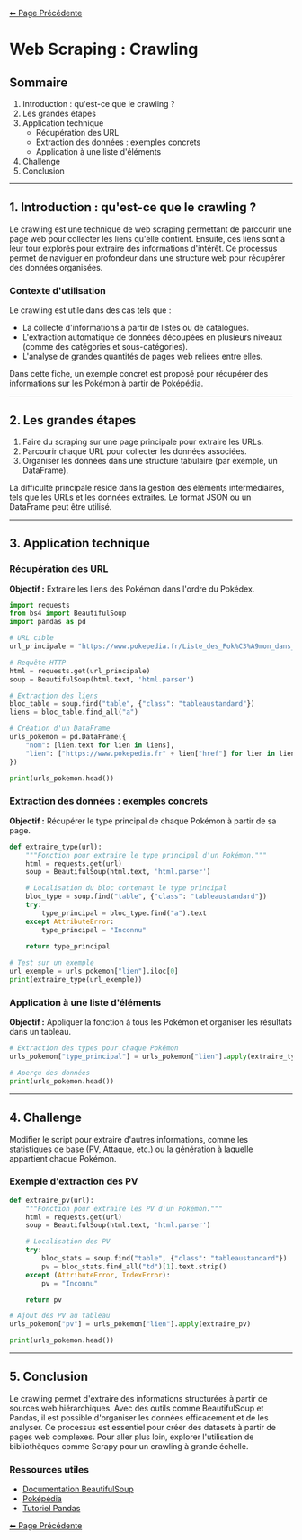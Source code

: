 [⬅ Page Précédente](../README.md)

# Web Scraping : Crawling

## Sommaire

1. Introduction : qu'est-ce que le crawling ?
2. Les grandes étapes
3. Application technique
   - Récupération des URL
   - Extraction des données : exemples concrets
   - Application à une liste d'éléments
4. Challenge
5. Conclusion

---

## 1. Introduction : qu'est-ce que le crawling ?

Le crawling est une technique de web scraping permettant de parcourir une page web pour collecter les liens qu'elle contient. Ensuite, ces liens sont à leur tour explorés pour extraire des informations d'intérêt. Ce processus permet de naviguer en profondeur dans une structure web pour récupérer des données organisées.

### Contexte d'utilisation

Le crawling est utile dans des cas tels que :

- La collecte d'informations à partir de listes ou de catalogues.
- L'extraction automatique de données découpées en plusieurs niveaux (comme des catégories et sous-catégories).
- L'analyse de grandes quantités de pages web reliées entre elles.

Dans cette fiche, un exemple concret est proposé pour récupérer des informations sur les Pokémon à partir de [Poképédia](https://www.pokepedia.fr).

---

## 2. Les grandes étapes

1. Faire du scraping sur une page principale pour extraire les URLs.
2. Parcourir chaque URL pour collecter les données associées.
3. Organiser les données dans une structure tabulaire (par exemple, un DataFrame).

La difficulté principale réside dans la gestion des éléments intermédiaires, tels que les URLs et les données extraites. Le format JSON ou un DataFrame peut être utilisé.

---

## 3. Application technique

### Récupération des URL

**Objectif :** Extraire les liens des Pokémon dans l'ordre du Pokédex.

```python
import requests
from bs4 import BeautifulSoup
import pandas as pd

# URL cible
url_principale = "https://www.pokepedia.fr/Liste_des_Pok%C3%A9mon_dans_l%27ordre_du_Pok%C3%A9dex_National"

# Requête HTTP
html = requests.get(url_principale)
soup = BeautifulSoup(html.text, 'html.parser')

# Extraction des liens
bloc_table = soup.find("table", {"class": "tableaustandard"})
liens = bloc_table.find_all("a")

# Création d'un DataFrame
urls_pokemon = pd.DataFrame({
    "nom": [lien.text for lien in liens],
    "lien": ["https://www.pokepedia.fr" + lien["href"] for lien in liens]
})

print(urls_pokemon.head())
```

### Extraction des données : exemples concrets

**Objectif :** Récupérer le type principal de chaque Pokémon à partir de sa page.

```python
def extraire_type(url):
    """Fonction pour extraire le type principal d'un Pokémon."""
    html = requests.get(url)
    soup = BeautifulSoup(html.text, 'html.parser')

    # Localisation du bloc contenant le type principal
    bloc_type = soup.find("table", {"class": "tableaustandard"})
    try:
        type_principal = bloc_type.find("a").text
    except AttributeError:
        type_principal = "Inconnu"
    
    return type_principal

# Test sur un exemple
url_exemple = urls_pokemon["lien"].iloc[0]
print(extraire_type(url_exemple))
```

### Application à une liste d'éléments

**Objectif :** Appliquer la fonction à tous les Pokémon et organiser les résultats dans un tableau.

```python
# Extraction des types pour chaque Pokémon
urls_pokemon["type_principal"] = urls_pokemon["lien"].apply(extraire_type)

# Aperçu des données
print(urls_pokemon.head())
```

---

## 4. Challenge

Modifier le script pour extraire d'autres informations, comme les statistiques de base (PV, Attaque, etc.) ou la génération à laquelle appartient chaque Pokémon.

### Exemple d'extraction des PV

```python
def extraire_pv(url):
    """Fonction pour extraire les PV d'un Pokémon."""
    html = requests.get(url)
    soup = BeautifulSoup(html.text, 'html.parser')

    # Localisation des PV
    try:
        bloc_stats = soup.find("table", {"class": "tableaustandard"})
        pv = bloc_stats.find_all("td")[1].text.strip()
    except (AttributeError, IndexError):
        pv = "Inconnu"

    return pv

# Ajout des PV au tableau
urls_pokemon["pv"] = urls_pokemon["lien"].apply(extraire_pv)

print(urls_pokemon.head())
```

---

## 5. Conclusion

Le crawling permet d'extraire des informations structurées à partir de sources web hiérarchiques. Avec des outils comme BeautifulSoup et Pandas, il est possible d'organiser les données efficacement et de les analyser. Ce processus est essentiel pour créer des datasets à partir de pages web complexes. Pour aller plus loin, explorer l'utilisation de bibliothèques comme Scrapy pour un crawling à grande échelle.

### Ressources utiles

- [Documentation BeautifulSoup](https://www.crummy.com/software/BeautifulSoup/bs4/doc/)
- [Poképédia](https://www.pokepedia.fr)
- [Tutoriel Pandas](https://pandas.pydata.org/docs/getting_started/index.html)

[⬅ Page Précédente](../README.md)